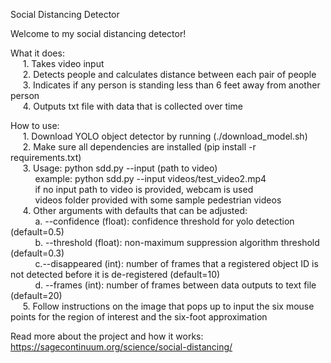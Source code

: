 Social Distancing Detector

Welcome to my social distancing detector!

What it does:  
&nbsp;&nbsp;&nbsp;&nbsp;&nbsp;1. Takes video input  
&nbsp;&nbsp;&nbsp;&nbsp;&nbsp;2. Detects people and calculates distance between each pair of people  
&nbsp;&nbsp;&nbsp;&nbsp;&nbsp;3. Indicates if any person is standing less than 6 feet away from another person  
&nbsp;&nbsp;&nbsp;&nbsp;&nbsp;4. Outputs txt file with data that is collected over time  

How to use:  
&nbsp;&nbsp;&nbsp;&nbsp;&nbsp;1. Download YOLO object detector by running (./download_model.sh)  
&nbsp;&nbsp;&nbsp;&nbsp;&nbsp;2. Make sure all dependencies are installed (pip install -r requirements.txt)  
&nbsp;&nbsp;&nbsp;&nbsp;&nbsp;3. Usage: python sdd.py --input (path to video)  
&nbsp;&nbsp;&nbsp;&nbsp;&nbsp;&nbsp;&nbsp;&nbsp;&nbsp;&nbsp;example: python sdd.py --input videos/test_video2.mp4  
&nbsp;&nbsp;&nbsp;&nbsp;&nbsp;&nbsp;&nbsp;&nbsp;&nbsp;&nbsp;if no input path to video is provided, webcam is used  
&nbsp;&nbsp;&nbsp;&nbsp;&nbsp;&nbsp;&nbsp;&nbsp;&nbsp;&nbsp;videos folder provided with some sample pedestrian videos  
&nbsp;&nbsp;&nbsp;&nbsp;&nbsp;4. Other arguments with defaults that can be adjusted:  
&nbsp;&nbsp;&nbsp;&nbsp;&nbsp;&nbsp;&nbsp;&nbsp;&nbsp;&nbsp;a. --confidence (float): confidence threshold for yolo detection (default=0.5)  
&nbsp;&nbsp;&nbsp;&nbsp;&nbsp;&nbsp;&nbsp;&nbsp;&nbsp;&nbsp;b. --threshold (float): non-maximum suppression algorithm threshold (default=0.3)  
&nbsp;&nbsp;&nbsp;&nbsp;&nbsp;&nbsp;&nbsp;&nbsp;&nbsp;&nbsp;c.--disappeared (int): number of frames that a registered object ID is not detected before it is de-registered (default=10)  
&nbsp;&nbsp;&nbsp;&nbsp;&nbsp;&nbsp;&nbsp;&nbsp;&nbsp;&nbsp;d. --frames (int): number of frames between data outputs to text file (default=20)  
&nbsp;&nbsp;&nbsp;&nbsp;&nbsp;5. Follow instructions on the image that pops up to input the six mouse points for the region of interest and the six-foot approximation  

Read more about the project and how it works: https://sagecontinuum.org/science/social-distancing/
